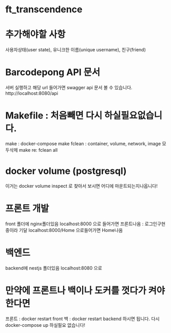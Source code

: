 # ft_transcendence

# 추가해야할 사항
사용자상태(user state), 유니크한 이름(unique username), 친구(friend)

# Barcodepong API 문서
서버 실행하고 해당 url 들어가면 swagger api 문서 볼 수 있습니다.
http://localhost:8080/api 

# Makefile : 처음빼면 다시 하실필요없습니다.
make : docker-compose
make fclean : container, volume, network, image 모두삭제
make re: fclean all

# docker volume (postgresql)
이거는 docker volume inspect 로 찾아서 보시면 어디에 마운트되는지나옵니다!


# 프론트 개발
front 폴더에 nginx폴더있음
localhost:8000 으로 들어가면 프론트나옴 : 로그인구현중이라 기달
localhost:8000/Home 으로들어가면 Home나옴

# 백엔드
backend에 nestjs 폴더있음
localhost:8080 으로 


# 만약에 프론트나 백이나 도커를 껏다가 켜야한다면

프론트 :  docker restart front
백 :  docker restart backend
하시면 됩니다.
다시  docker-compose up  하실필요 없습니다!

